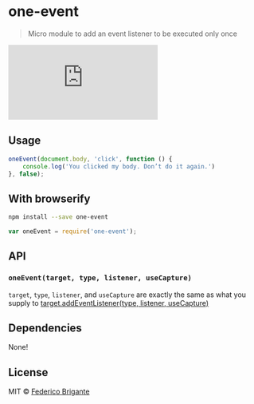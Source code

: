 # one-event 

> Micro module to add an event listener to be executed only once

[![gzipped size](https://badges.herokuapp.com/size/github/bfred-it/one-event/master/dist/one-event.browser.js?gzip=true&label=gzipped%20size)](#readme)

## Usage

```js
oneEvent(document.body, 'click', function () {
	console.log('You clicked my body. Don’t do it again.')
}, false);
```

## With browserify

```sh
npm install --save one-event
```

```js
var oneEvent = require('one-event');
```

## API

### `oneEvent(target, type, listener, useCapture)`

`target`, `type`, `listener`, and `useCapture` are exactly the same as what you supply to [target.addEventListener(type, listener, useCapture)](https://developer.mozilla.org/en-US/docs/Web/API/EventTarget/addEventListener)

## Dependencies

None!

## License

MIT © [Federico Brigante](http://twitter.com/bfred_it)
